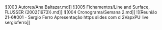 ![[003 Autores/Ana Baltazar.md]]
![[005 Fichamentos/Line and Surface, FLUSSER {2002(1973)}.md]]
![[004 Cronograma/Semana 2.md]]
![[Reunião 21-6#001 - Sergio Ferro Apresentação https slides com d 2VapxPU live sergioferro]]